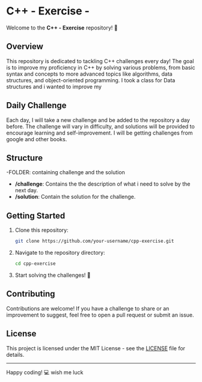 # C++ - Exercise -

Welcome to the **C++ - Exercise** repository! 🚀

## Overview

This repository is dedicated to tackling C++ challenges every day! The goal is to improve my proficiency in C++ by solving various problems, from basic syntax and concepts to more advanced topics like algorithms, data structures, and object-oriented programming. I took a class for Data structures and i wanted to improve my 

## Daily Challenge

Each day, I will take a new challenge and be added to the repository a day before. The challenge will vary in difficulty, and solutions will be provided to encourage learning and self-improvement. I will be getting challenges from google and other books. 

## Structure
 -FOLDER: containing challenge and the solution
- **/challenge**: Contains the the description of what i need to solve by the next day.
- **/solution**: Contain the solution for the challenge.

## Getting Started

1. Clone this repository:
    ```bash
    git clone https://github.com/your-username/cpp-exercise.git
    ```
2. Navigate to the repository directory:
    ```bash
    cd cpp-exercise
    ```
3. Start solving the challenges! 🎯

## Contributing

Contributions are welcome! If you have a challenge to share or an improvement to suggest, feel free to open a pull request or submit an issue.

## License

This project is licensed under the MIT License - see the [LICENSE](LICENSE) file for details.

---

Happy coding! 💻 wish me luck
